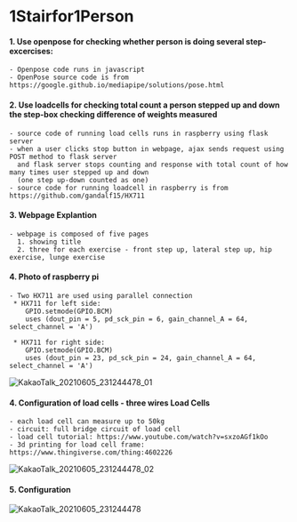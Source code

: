 # 1Stairfor1Person

#### 1. Use openpose for checking whether person is doing several step-excercises: 
```
- Openpose code runs in javascript
- OpenPose source code is from https://google.github.io/mediapipe/solutions/pose.html
```

#### 2. Use loadcells for checking total count a person stepped up and down the step-box checking difference of weights measured
```
- source code of running load cells runs in raspberry using flask server
- when a user clicks stop button in webpage, ajax sends request using POST method to flask server 
  and flask server stops counting and response with total count of how many times user stepped up and down 
  (one step up-down counted as one)
- source code for running loadcell in raspberry is from https://github.com/gandalf15/HX711
```

#### 3. Webpage Explantion
```
- webpage is composed of five pages
  1. showing title 
  2. three for each exercise - front step up, lateral step up, hip exercise, lunge exercise
```

#### 4. Photo of raspberry pi
```
- Two HX711 are used using parallel connection
 * HX711 for left side: 
    GPIO.setmode(GPIO.BCM)
    uses (dout_pin = 5, pd_sck_pin = 6, gain_channel_A = 64, select_channel = 'A')
    
 * HX711 for right side: 
    GPIO.setmode(GPIO.BCM)
    uses (dout_pin = 23, pd_sck_pin = 24, gain_channel_A = 64, select_channel = 'A')
```
![KakaoTalk_20210605_231244478_01](https://user-images.githubusercontent.com/45995611/120894526-d0a52080-c653-11eb-8a81-3c1917b480bc.jpg)

#### 4. Configuration of load cells - three wires Load Cells
```
- each load cell can measure up to 50kg
- circuit: full bridge circuit of load cell
- load cell tutorial: https://www.youtube.com/watch?v=sxzoAGf1kOo
- 3d printing for load cell frame: https://www.thingiverse.com/thing:4602226

```
![KakaoTalk_20210605_231244478_02](https://user-images.githubusercontent.com/45995611/120894658-8ec8aa00-c654-11eb-9baa-ceb409e96133.jpg)



#### 5. Configuration
![KakaoTalk_20210605_231244478](https://user-images.githubusercontent.com/45995611/120894832-60979a00-c655-11eb-8bb1-abe28524d66d.jpg)
